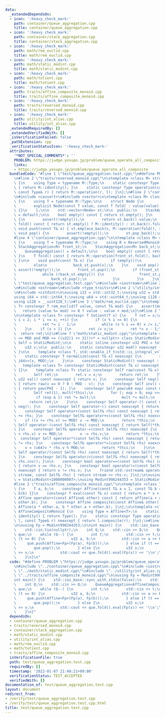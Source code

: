 ```yaml
---
data:
  _extendedDependsOn:
  - icon: ':heavy_check_mark:'
    path: container/queue_aggregation.cpp
    title: container/queue_aggregation.cpp
  - icon: ':heavy_check_mark:'
    path: container/stack_aggregation.cpp
    title: container/stack_aggregation.cpp
  - icon: ':heavy_check_mark:'
    path: math/rem_euclid.cpp
    title: math/rem_euclid.cpp
  - icon: ':heavy_check_mark:'
    path: math/static_modint.cpp
    title: math/static_modint.cpp
  - icon: ':heavy_check_mark:'
    path: math/totient.cpp
    title: math/totient.cpp
  - icon: ':heavy_check_mark:'
    path: traits/affine_composite_monoid.cpp
    title: traits/affine_composite_monoid.cpp
  - icon: ':heavy_check_mark:'
    path: traits/reversed_monoid.cpp
    title: traits/reversed_monoid.cpp
  - icon: ':heavy_check_mark:'
    path: utility/int_alias.cpp
    title: utility/int_alias.cpp
  _extendedRequiredBy: []
  _extendedVerifiedWith: []
  _isVerificationFailed: false
  _pathExtension: cpp
  _verificationStatusIcon: ':heavy_check_mark:'
  attributes:
    '*NOT_SPECIAL_COMMENTS*': ''
    PROBLEM: https://judge.yosupo.jp/problem/queue_operate_all_composite
    links:
    - https://judge.yosupo.jp/problem/queue_operate_all_composite
  bundledCode: "#line 1 \"test/queue_aggregation.test.cpp\"\n#define PROBLEM \"https://judge.yosupo.jp/problem/queue_operate_all_composite\"\
    \n#line 2 \"traits/reversed_monoid.cpp\"\n\ntemplate <class M> struct ReversedMonoid\
    \ {\n    using Type = typename M::Type;\n    static constexpr Type identity()\
    \ { return M::identity(); }\n    static constexpr Type operation(const Type& l,\
    \ const Type& r) { return M::operation(r, l); }\n};\n#line 2 \"container/stack_aggregation.cpp\"\
    \n#include <cassert>\n#include <vector>\n\ntemplate <class M> class StackAggregation\
    \ {\n    using T = typename M::Type;\n\n    struct Node {\n        T value, fold;\n\
    \        explicit Node(const T value, const T fold) : value(value), fold(fold)\
    \ {}\n    };\n\n    std::vector<Node> st;\n\n  public:\n    StackAggregation()\
    \ = default;\n\n    bool empty() const { return st.empty(); }\n    T top() const\
    \ {\n        assert(!empty());\n        return st.back().value;\n    }\n    T\
    \ fold() const { return st.empty() ? M::identity() : st.back().fold; }\n\n   \
    \ void push(const T& x) { st.emplace_back(x, M::operation(fold(), x)); }\n   \
    \ void pop() {\n        assert(!empty());\n        st.pop_back();\n    }\n};\n\
    #line 4 \"container/queue_aggregation.cpp\"\n\ntemplate <class M> class QueueAggregation\
    \ {\n    using T = typename M::Type;\n    using R = ReversedMonoid<M>;\n\n   \
    \ StackAggregation<R> front_st;\n    StackAggregation<M> back_st;\n\n  public:\n\
    \    QueueAggregation() = default;\n\n    bool empty() const { return front_st.empty();\
    \ }\n    T fold() const { return M::operation(front_st.fold(), back_st.fold());\
    \ }\n\n    void push(const T& x) {\n        if (empty())\n            front_st.push(x);\n\
    \        else\n            back_st.push(x);\n    }\n    void pop() {\n       \
    \ assert(!empty());\n        front_st.pop();\n        if (front_st.empty()) {\n\
    \            while (!back_st.empty()) {\n                front_st.push(back_st.top());\n\
    \                back_st.pop();\n            }\n        }\n    }\n};\n#line 3\
    \ \"test/queue_aggregation.test.cpp\"\n#include <iostream>\n#line 2 \"math/static_modint.cpp\"\
    \n#include <ostream>\n#include <type_traits>\n#line 2 \"utility/int_alias.cpp\"\
    \n#include <cstdint>\n\nusing i32 = std::int32_t;\nusing u32 = std::uint32_t;\n\
    using i64 = std::int64_t;\nusing u64 = std::uint64_t;\nusing i128 = __int128_t;\n\
    using u128 = __uint128_t;\n#line 3 \"math/rem_euclid.cpp\"\n\ntemplate <class\
    \ T> constexpr T rem_euclid(T value, const T& mod) {\n    assert(mod > 0);\n \
    \   return (value %= mod) >= 0 ? value : value + mod;\n}\n#line 2 \"math/totient.cpp\"\
    \n\ntemplate <class T> constexpr T totient(T x) {\n    T ret = x;\n    for (T\
    \ i = 2; i * i <= x; ++i) {\n        if (x % i == 0) {\n            ret /= i;\n\
    \            ret *= i - 1;\n            while (x % i == 0) x /= i;\n        }\n\
    \    }\n    if (x > 1) {\n        ret /= x;\n        ret *= x - 1;\n    }\n  \
    \  return ret;\n}\n#line 7 \"math/static_modint.cpp\"\n\ntemplate <u32 MOD, std::enable_if_t<((u32)1\
    \ <= MOD and MOD <= ((u32)1 << 31))>* = nullptr> class StaticModint {\n    using\
    \ Self = StaticModint;\n\n    static inline constexpr u32 PHI = totient(MOD);\n\
    \    u32 v;\n\n  public:\n    static constexpr u32 mod() noexcept { return MOD;\
    \ }\n\n    template <class T, std::enable_if_t<std::is_integral_v<T>>* = nullptr>\n\
    \    static constexpr T normalize(const T& x) noexcept {\n        return rem_euclid<std::common_type_t<T,\
    \ i64>>(x, MOD);\n    }\n\n    constexpr StaticModint() noexcept : v(0) {}\n \
    \   template <class T> constexpr StaticModint(const T& x) noexcept : v(normalize(x))\
    \ {}\n    template <class T> static constexpr Self raw(const T& x) noexcept {\n\
    \        Self ret;\n        ret.v = x;\n        return ret;\n    }\n\n    constexpr\
    \ u32 val() const noexcept { return v; }\n    constexpr Self neg() const noexcept\
    \ { return raw(v == 0 ? 0 : MOD - v); }\n    constexpr Self inv() const noexcept\
    \ { return pow(PHI - 1); }\n    constexpr Self pow(u64 exp) const noexcept {\n\
    \        Self ret(1), mult(*this);\n        for (; exp > 0; exp >>= 1) {\n   \
    \         if (exp & 1) ret *= mult;\n            mult *= mult;\n        }\n  \
    \      return ret;\n    }\n\n    constexpr Self operator-() const noexcept { return\
    \ neg(); }\n    constexpr Self operator~() const noexcept { return inv(); }\n\n\
    \    constexpr Self operator+(const Self& rhs) const noexcept { return Self(*this)\
    \ += rhs; }\n    constexpr Self& operator+=(const Self& rhs) noexcept {\n    \
    \    if ((v += rhs.v) >= MOD) v -= MOD;\n        return *this;\n    }\n\n    constexpr\
    \ Self operator-(const Self& rhs) const noexcept { return Self(*this) -= rhs;\
    \ }\n    constexpr Self& operator-=(const Self& rhs) noexcept {\n        if (v\
    \ < rhs.v) v += MOD;\n        v -= rhs.v;\n        return *this;\n    }\n\n  \
    \  constexpr Self operator*(const Self& rhs) const noexcept { return Self(*this)\
    \ *= rhs; }\n    constexpr Self& operator*=(const Self& rhs) noexcept {\n    \
    \    v = (u64)v * rhs.v % MOD;\n        return *this;\n    }\n\n    constexpr\
    \ Self operator/(const Self& rhs) const noexcept { return Self(*this) /= rhs;\
    \ }\n    constexpr Self& operator/=(const Self& rhs) noexcept { return *this *=\
    \ rhs.inv(); }\n\n    constexpr bool operator==(const Self& rhs) const noexcept\
    \ { return v == rhs.v; }\n    constexpr bool operator!=(const Self& rhs) const\
    \ noexcept { return v != rhs.v; }\n    friend std::ostream& operator<<(std::ostream&\
    \ stream, const Self& rhs) { return stream << rhs.v; }\n};\n\nusing Modint1000000007\
    \ = StaticModint<1000000007>;\nusing Modint998244353 = StaticModint<998244353>;\n\
    #line 2 \"traits/affine_composite_monoid.cpp\"\n\ntemplate <class T> struct Affine\
    \ {\n    T a, b;\n    constexpr Affine(const T& a = 1, const T& b = 0) : a(a),\
    \ b(b) {}\n    constexpr T eval(const T& x) const { return a * x + b; }\n    constexpr\
    \ Affine operator+(const Affine& other) const { return affine(a + other.a, b +\
    \ other.b); }\n    constexpr Affine composite(const Affine& other) const { return\
    \ Affine(a * other.a, b * other.a + other.b); }\n};\n\ntemplate <class T> struct\
    \ AffineCompositeMonoid {\n    using Type = Affine<T>;\n    static constexpr Type\
    \ identity() { return Type(); }\n    static constexpr Type operation(const Type&\
    \ l, const Type& r) noexcept { return l.composite(r); }\n};\n#line 7 \"test/queue_aggregation.test.cpp\"\
    \n\nusing Fp = Modint998244353;\n\nint main() {\n    std::ios_base::sync_with_stdio(false);\n\
    \    std::cin.tie(nullptr);\n    int Q;\n    std::cin >> Q;\n    QueueAggregation<AffineCompositeMonoid<Fp>>\
    \ que;\n    while (Q--) {\n        int t;\n        std::cin >> t;\n        if\
    \ (t == 0) {\n            u32 a, b;\n            std::cin >> a >> b;\n       \
    \     que.push(Affine<Fp>(Fp(a), Fp(b)));\n        } else if (t == 1) {\n    \
    \        que.pop();\n        } else {\n            u32 x;\n            std::cin\
    \ >> x;\n            std::cout << que.fold().eval(Fp(x)) << '\\n';\n        }\n\
    \    }\n}\n"
  code: "#define PROBLEM \"https://judge.yosupo.jp/problem/queue_operate_all_composite\"\
    \n#include \"../container/queue_aggregation.cpp\"\n#include <iostream>\n#include\
    \ \"../math/static_modint.cpp\"\n#include \"../utility/int_alias.cpp\"\n#include\
    \ \"../traits/affine_composite_monoid.cpp\"\n\nusing Fp = Modint998244353;\n\n\
    int main() {\n    std::ios_base::sync_with_stdio(false);\n    std::cin.tie(nullptr);\n\
    \    int Q;\n    std::cin >> Q;\n    QueueAggregation<AffineCompositeMonoid<Fp>>\
    \ que;\n    while (Q--) {\n        int t;\n        std::cin >> t;\n        if\
    \ (t == 0) {\n            u32 a, b;\n            std::cin >> a >> b;\n       \
    \     que.push(Affine<Fp>(Fp(a), Fp(b)));\n        } else if (t == 1) {\n    \
    \        que.pop();\n        } else {\n            u32 x;\n            std::cin\
    \ >> x;\n            std::cout << que.fold().eval(Fp(x)) << '\\n';\n        }\n\
    \    }\n}"
  dependsOn:
  - container/queue_aggregation.cpp
  - traits/reversed_monoid.cpp
  - container/stack_aggregation.cpp
  - math/static_modint.cpp
  - utility/int_alias.cpp
  - math/rem_euclid.cpp
  - math/totient.cpp
  - traits/affine_composite_monoid.cpp
  isVerificationFile: true
  path: test/queue_aggregation.test.cpp
  requiredBy: []
  timestamp: '2022-01-07 21:48:21+09:00'
  verificationStatus: TEST_ACCEPTED
  verifiedWith: []
documentation_of: test/queue_aggregation.test.cpp
layout: document
redirect_from:
- /verify/test/queue_aggregation.test.cpp
- /verify/test/queue_aggregation.test.cpp.html
title: test/queue_aggregation.test.cpp
---
```

